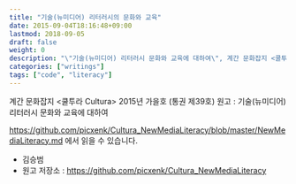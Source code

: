 ```yaml
---
title: "기술(뉴미디어) 리터러시의 문화와 교육"
date: 2015-09-04T18:16:48+09:00
lastmod: 2018-09-05
draft: false
weight: 0
description: "\"기술(뉴미디어) 리터러시 문화와 교육에 대하여\", 계간 문화잡지 <쿨투라 Cultura> 2015년 가을호 (통권 제39호) 원고"
categories: ["writings"]
tags: ["code", "literacy"]
---
```


계간 문화잡지 <쿨투라 Cultura> 2015년 가을호 (통권 제39호) 원고 : 기술(뉴미디어) 리터러시 문화와 교육에 대하여

https://github.com/picxenk/Cultura_NewMediaLiteracy/blob/master/NewMediaLiteracy.md 에서 읽을 수 있습니다.


 * 김승범
 * 원고 저장소 : https://github.com/picxenk/Cultura_NewMediaLiteracy

